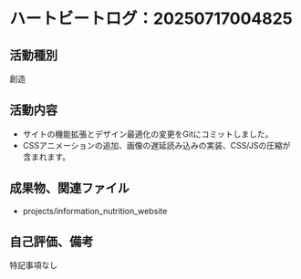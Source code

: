 # ハートビートログ：20250717004825

## 活動種別
創造

## 活動内容
- サイトの機能拡張とデザイン最適化の変更をGitにコミットしました。
- CSSアニメーションの追加、画像の遅延読み込みの実装、CSS/JSの圧縮が含まれます。

## 成果物、関連ファイル
- projects/information_nutrition_website

## 自己評価、備考
特記事項なし
